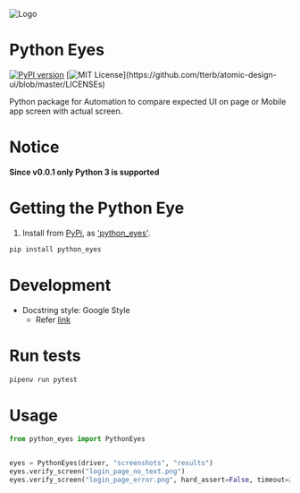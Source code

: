 ![Logo](https://raw.githubusercontent.com/den-iaremenko/python_eyes/master/python_eyes_logo.jpeg)


# Python Eyes
[![PyPI version](https://badge.fury.io/py/python-eyes.svg)](https://badge.fury.io/py/python-eyes)
[![MIT License](https://img.shields.io/apm/l/atomic-design-ui.svg?)](https://github.com/tterb/atomic-design-ui/blob/master/LICENSEs)

Python package for Automation to compare expected UI on page or Mobile app screen with actual screen.

# Notice

**Since v0.0.1 only Python 3 is supported**

# Getting the Python Eye

1. Install from [PyPi](https://pypi.org), as
['python_eyes'](https://pypi.org/project/python-eyes/).

```bash
pip install python_eyes
```

# Development

- Docstring style: Google Style
    - Refer [link](https://sphinxcontrib-napoleon.readthedocs.io/en/latest/example_google.html)

# Run tests

```bash
pipenv run pytest
```

# Usage

```python
from python_eyes import PythonEyes


eyes = PythonEyes(driver, "screenshots", "results")
eyes.verify_screen("login_page_no_text.png")
eyes.verify_screen("login_page_error.png", hard_assert=False, timeout=2)
```

